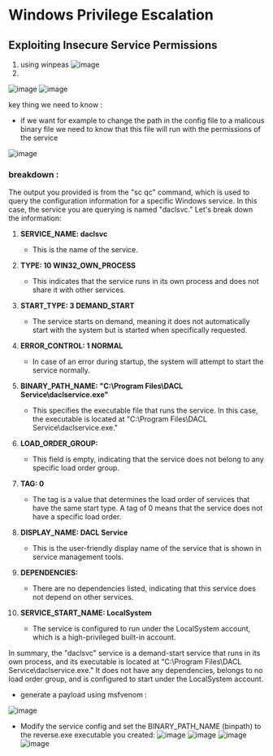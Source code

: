 
# Windows Privilege Escalation

## Exploiting Insecure Service Permissions
1. using winpeas
![image](https://github.com/ArielElb/TryHackMe/assets/94087682/3483372e-e751-4615-9df4-a006136dba46)
2.
![image](https://github.com/ArielElb/TryHackMe/assets/94087682/c0cff255-ecd9-44b6-857e-eb0bca7cbbd2)
![image](https://github.com/ArielElb/TryHackMe/assets/94087682/520b1c4e-8d31-43d3-b627-a696092ea219)

key thing we need to know : 

- if we want for example to change the path in the config file to a malicous binary file we need to know that this file will run with the permissions of the service

![image](https://github.com/ArielElb/TryHackMe/assets/94087682/42b6680e-8369-482a-a8ae-78208700fd28)

### breakdown :

The output you provided is from the "sc qc" command, which is used to query the configuration information for a specific Windows service. In this case, the service you are querying is named "daclsvc." Let's break down the information:

1. **SERVICE_NAME: daclsvc**
   - This is the name of the service.

2. **TYPE: 10 WIN32_OWN_PROCESS**
   - This indicates that the service runs in its own process and does not share it with other services.

3. **START_TYPE: 3 DEMAND_START**
   - The service starts on demand, meaning it does not automatically start with the system but is started when specifically requested.

4. **ERROR_CONTROL: 1 NORMAL**
   - In case of an error during startup, the system will attempt to start the service normally.

5. **BINARY_PATH_NAME: "C:\Program Files\DACL Service\daclservice.exe"**
   - This specifies the executable file that runs the service. In this case, the executable is located at "C:\Program Files\DACL Service\daclservice.exe."

6. **LOAD_ORDER_GROUP:**
   - This field is empty, indicating that the service does not belong to any specific load order group.

7. **TAG: 0**
   - The tag is a value that determines the load order of services that have the same start type. A tag of 0 means that the service does not have a specific load order.

8. **DISPLAY_NAME: DACL Service**
   - This is the user-friendly display name of the service that is shown in service management tools.

9. **DEPENDENCIES:**
   - There are no dependencies listed, indicating that this service does not depend on other services.

10. **SERVICE_START_NAME: LocalSystem**
    - The service is configured to run under the LocalSystem account, which is a high-privileged built-in account.

In summary, the "daclsvc" service is a demand-start service that runs in its own process, and its executable is located at "C:\Program Files\DACL Service\daclservice.exe." It does not have any dependencies, belongs to no load order group, and is configured to start under the LocalSystem account.


- generate a payload using msfvenom :

![image](https://github.com/ArielElb/TryHackMe/assets/94087682/056d71fc-2fc2-4849-a750-c48811376669)

- Modify the service config and set the BINARY_PATH_NAME (binpath) to the reverse.exe executable you created:
![image](https://github.com/ArielElb/TryHackMe/assets/94087682/5f22a840-7e62-4790-a819-a47eaff7164e)
![image](https://github.com/ArielElb/TryHackMe/assets/94087682/8207074c-f95a-4b86-a315-8bb2938aa6bd)
![image](https://github.com/ArielElb/TryHackMe/assets/94087682/714d361b-0107-402c-8ca6-76cdd340514a)
![image](https://github.com/ArielElb/TryHackMe/assets/94087682/5698e04d-8c19-4ecc-8ad0-9415c2a93a04)


